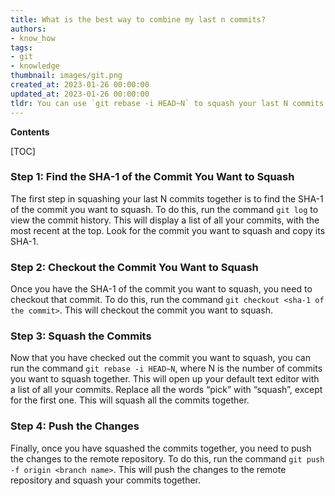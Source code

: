 ```yaml
---
title: What is the best way to combine my last n commits?
authors:
- know_how
tags:
- git
- knowledge
thumbnail: images/git.png
created_at: 2023-01-26 00:00:00
updated_at: 2023-01-26 00:00:00
tldr: You can use `git rebase -i HEAD~N` to squash your last N commits together.
---
```


**Contents**

[TOC]

### Step 1: Find the SHA-1 of the Commit You Want to Squash

The first step in squashing your last N commits together is to find the SHA-1 of the commit you want to squash. To do this, run the command `git log` to view the commit history. This will display a list of all your commits, with the most recent at the top. Look for the commit you want to squash and copy its SHA-1.

### Step 2: Checkout the Commit You Want to Squash

Once you have the SHA-1 of the commit you want to squash, you need to checkout that commit. To do this, run the command `git checkout <sha-1 of the commit>`. This will checkout the commit you want to squash.

### Step 3: Squash the Commits

Now that you have checked out the commit you want to squash, you can run the command `git rebase -i HEAD~N`, where N is the number of commits you want to squash together. This will open up your default text editor with a list of all your commits. Replace all the words “pick” with “squash”, except for the first one. This will squash all the commits together.

### Step 4: Push the Changes

Finally, once you have squashed the commits together, you need to push the changes to the remote repository. To do this, run the command `git push -f origin <branch name>`. This will push the changes to the remote repository and squash your commits together.
